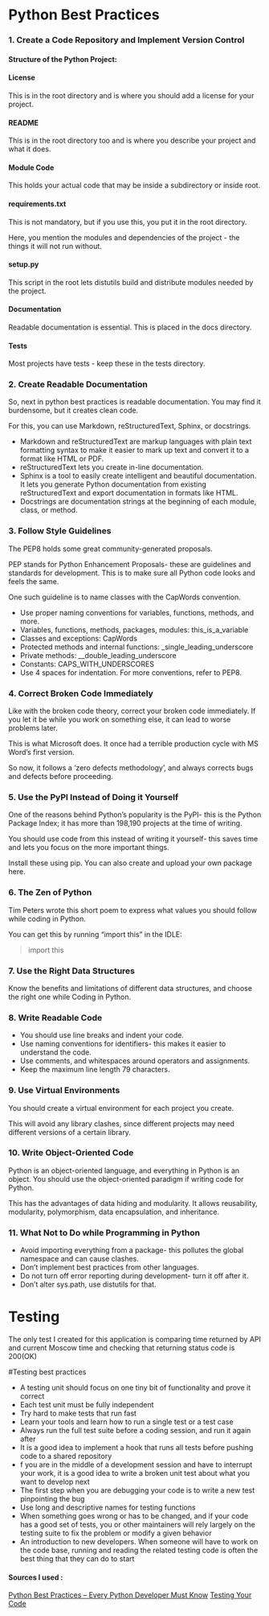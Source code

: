 # Python Best Practices
### 1. Create a Code Repository and Implement Version Control

 
#### **Structure of the Python Project**:
#### License
This is in the root directory and is where you should add a license for your project.
#### README
This is in the root directory too and is where you describe your project and what it does.
#### Module Code
This holds your actual code that may be inside a subdirectory or inside root.

#### requirements.txt
This is not mandatory, but if you use this, you put it in the root directory.

Here, you mention the modules and dependencies of the project - the things it will not run without.

#### setup.py
This script in the root lets distutils build and distribute modules needed by the project.

#### Documentation
Readable documentation is essential. This is placed in the docs directory.

#### Tests
Most projects have tests - keep these in the tests directory.
### 2. Create Readable Documentation
So, next in python best practices is readable documentation. You may find it burdensome, but it creates clean code.

For this, you can use Markdown, reStructuredText, Sphinx, or docstrings.

- Markdown and reStructuredText are markup languages with plain text formatting syntax to make it easier to mark up text and convert it to a format like HTML or PDF.
- reStructuredText lets you create in-line documentation.
- Sphinx is a tool to easily create intelligent and beautiful documentation. It lets you generate Python documentation from existing reStructuredText and export documentation in formats like HTML.
- Docstrings are documentation strings at the beginning of each module, class, or method.
### 3.  Follow Style Guidelines
The PEP8 holds some great community-generated proposals.

PEP stands for Python Enhancement Proposals- these are guidelines and standards for development. This is to make sure all Python code looks and feels the same.

One such guideline is to name classes with the CapWords convention.

- Use proper naming conventions for variables, functions, methods, and more.
- Variables, functions, methods, packages, modules: this_is_a_variable
- Classes and exceptions: CapWords
- Protected methods and internal functions: _single_leading_underscore
- Private methods: __double_leading_underscore
- Constants: CAPS_WITH_UNDERSCORES
- Use 4 spaces for indentation. For more conventions, refer to PEP8.
### 4.  Correct Broken Code Immediately
Like with the broken code theory, correct your broken code immediately. If you let it be while you work on something else, it can lead to worse problems later.

This is what Microsoft does. It once had a terrible production cycle with MS Word’s first version.

So now, it follows a ‘zero defects methodology’, and always corrects bugs and defects before proceeding.
### 5.  Use the PyPI Instead of Doing it Yourself
One of the reasons behind Python’s popularity is the PyPI- this is the Python Package Index; it has more than 198,190 projects at the time of writing.

You should use code from this instead of writing it yourself- this saves time and lets you focus on the more important things.

Install these using pip. You can also create and upload your own package here.
### 6.  The Zen of Python
Tim Peters wrote this short poem to express what values you should follow while coding in Python.

You can get this by running “import this” in the IDLE:

> import this
### 7.  Use the Right Data Structures
Know the benefits and limitations of different data structures, and choose the right one while Coding in Python.
### 8.  Write Readable Code
- You should use line breaks and indent your code.
- Use naming conventions for identifiers- this makes it easier to understand the code.
- Use comments, and whitespaces around operators and assignments.
- Keep the maximum line length 79 characters.
### 9.  Use Virtual Environments
You should create a virtual environment for each project you create.

This will avoid any library clashes, since different projects may need different versions of a certain library.
### 10.  Write Object-Oriented Code
Python is an object-oriented language, and everything in Python is an object. You should use the object-oriented paradigm if writing code for Python.

This has the advantages of data hiding and modularity. It allows reusability, modularity, polymorphism, data encapsulation, and inheritance.
### 11.  What Not to Do while Programming in Python
- Avoid importing everything from a package- this pollutes the global namespace and can cause clashes.
- Don’t implement best practices from other languages.
- Do not turn off error reporting during development- turn it off after it.
- Don’t alter sys.path, use distutils for that.

# Testing 
The only test I created for this application is comparing time returned by API and current Moscow time and checking that returning status code is 200(OK)

#Testing best practices 
- A testing unit should focus on one tiny bit of functionality and prove it correct
- Each test unit must be fully independent
- Try hard to make tests that run fast
- Learn your tools and learn how to run a single test or a test case
- Always run the full test suite before a coding session, and run it again after
- It is a good idea to implement a hook that runs all tests before pushing code to a shared repository
- f you are in the middle of a development session and have to interrupt your work, it is a good idea to write a broken unit test about what you want to develop next
- The first step when you are debugging your code is to write a new test pinpointing the bug
- Use long and descriptive names for testing functions
- When something goes wrong or has to be changed, and if your code has a good set of tests, you or other maintainers will rely largely on the testing suite to fix the problem or modify a given behavior
- An introduction to new developers. When someone will have to work on the code base, running and reading the related testing code is often the best thing that they can do to start

#### Sources I used :
[Python Best Practices – Every Python Developer Must Know](https://data-flair.training/blogs/python-best-practices/)
[Testing Your Code](https://docs.python-guide.org/writing/tests/)
